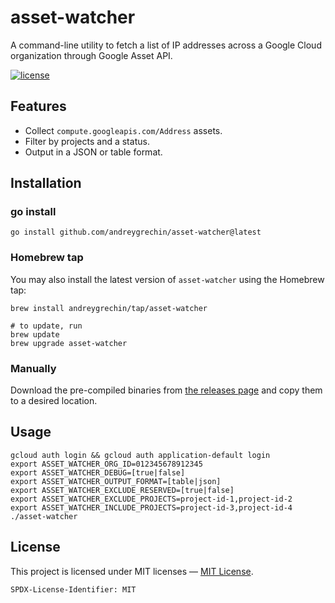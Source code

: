 # asset-watcher

A command-line utility to fetch a list of IP addresses across a Google Cloud organization through Google Asset API.

[![license](https://img.shields.io/badge/License-MIT-blue.svg)](https://github.com/andreygrechin/asset-watcher/blob/main/LICENSE)

## Features

- Collect `compute.googleapis.com/Address` assets.
- Filter by projects and a status.
- Output in a JSON or table format.

## Installation

### go install

```shell
go install github.com/andreygrechin/asset-watcher@latest
```

### Homebrew tap

You may also install the latest version of `asset-watcher` using the Homebrew tap:

```shell
brew install andreygrechin/tap/asset-watcher

# to update, run
brew update
brew upgrade asset-watcher
```

### Manually

Download the pre-compiled binaries from [the releases page](https://github.com/andreygrechin/asset-watcher/releases/) and copy them to a desired location.

## Usage

```shell
gcloud auth login && gcloud auth application-default login
export ASSET_WATCHER_ORG_ID=012345678912345
export ASSET_WATCHER_DEBUG=[true|false]
export ASSET_WATCHER_OUTPUT_FORMAT=[table|json]
export ASSET_WATCHER_EXCLUDE_RESERVED=[true|false]
export ASSET_WATCHER_EXCLUDE_PROJECTS=project-id-1,project-id-2
export ASSET_WATCHER_INCLUDE_PROJECTS=project-id-3,project-id-4
./asset-watcher
```

## License

This project is licensed under MIT licenses —  [MIT License](LICENSE).

`SPDX-License-Identifier: MIT`
